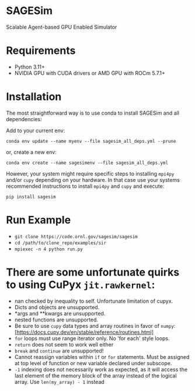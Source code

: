# SAGESim

Scalable Agent-based GPU Enabled Simulator

# Requirements

 - Python 3.11+
 - NVIDIA GPU with CUDA drivers or AMD GPU with ROCm 5.7.1+ 

# Installation

The most straightforward way is to use conda to install SAGESim and all dependencies:

Add to your current env: 

`conda env update --name myenv --file sagesim_all_deps.yml --prune`

or, create a new env:

`conda env create --name sagesimenv --file sagesim_all_deps.yml`

However, your system might require specific steps to installing `mpi4py` and/or `cupy` depending on your hardware.
In that case use your systems recommended instructions to install `mpi4py` and `cupy` and execute:

`pip install sagesim` 

# Run Example

 - `git clone https://code.ornl.gov/sagesim/sagesim`
 - `cd /path/to/clone_repo/examples/sir`
 - `mpiexec -n 4 python run.py`


# There are some unfortunate quirks to using CuPyx `jit.rawkernel`:
 - nan checked by inequality to self. Unfortunate limitation of cupyx.
 - Dicts and objects are unsupported.
 - *args and **kwargs are unsupported.
 - nested functions are unsupported.
 - Be sure to use `cupy` data types and array routines in favor of `numpy`: [https://docs.cupy.dev/en/stable/reference/routines.html]
 - `for` loops must use range iterator only. No 'for each' style loops.
 - `return` does not seem to work well either
 - `break` and `continue` are unsupported!
 - Cannot reassign variables within `if` or `for` statements. Must be assigned at top level of function or new variable declared under subscope.
 -  `-1` indexing does not necessarily work as expected, as it will access the last element of the memory block of the array instead of the logical array. Use `len(my_array) - 1` instead
